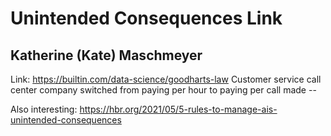 # Unintended Consequences Link 
## Katherine (Kate) Maschmeyer

Link:  https://builtin.com/data-science/goodharts-law
Customer service call center company switched from paying per hour to paying per call made --


Also interesting:
https://hbr.org/2021/05/5-rules-to-manage-ais-unintended-consequences